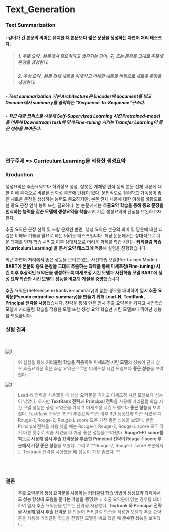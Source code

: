# Text_Generation

### Text Summarization 
#### : 길이가 긴 본문의 의미는 유지한 채 본문보다 짧은 문장을 생성하는 자연어 처리 태스크다. 
> ##### 1. 추출 요약 : 본문에서 중요하다고 생각되는 단어, 구, 또는 문장을 그대로 추출해 문장을 생성한다.  
> ##### 2. 추상 요약 : 본문 전체 내용을 이해하고 이해한 내용을 바탕으로 새로운 문장을 생성한다.
##### - Text summarization 기본 Architecture은 Encoder에 document를 넣고 Decoder에서 summary를 출력하는 "Sequence-to-Sequence"구조다.
##### - 최근 대량 코퍼스를 사용해 Self-Supervised Learning 시킨 Pretrained-model을 이용해 Downstream task에 맞게 Fine-tuning 시키는 Transfer Learning이 좋은 성능을 보여준다.
<br><br>
### 연구주제 => Curriculum Learning을 적용한 생성요약


### Itroduction

생성요약은 추출요약보다 허위정보 생성, 잘못된 개체명 인식 등의 본문 전체 내용에 대한 이해 부족으로 비롯된 신뢰성 부분에 단점이 있다. 문법적으로 정확하고 가독성이 좋은 새로운 문장을 생성하는 능력도 중요하지만, 본문 전체 내용에 대한 이해를 바탕으로 한 중요 문장 인식 능력 또한 필요하다. 본 논문에서는 **추출요약 학습을 통해 중요 문장을 인식하는 능력을 갖춘 모델에 생성요약을 학습**시켜 기존 생성요약의 단점을 보완하고자 한다.<br> <br>
  추출 요약은 문장 선택 및 조합 문제인 반면, 생성 요약은 본문의 의미 및 담론에 대한 더 깊은 이해와 기술을 필요로 하는 어려운 태스크입니다. 해당 논문에서는 상대적으로 쉬운 과제를 먼저 학습 시키고 이후 상대적으로 어려운 과제를 학습 시키는 **커리큘럼 학습(Curriculum Learning) 을 문서 요약 태스크에 적용**해 실험을 진행했습니다.
  <br> <br>
  최근 자연어 처리에서 좋은 성능을 보이고 있는 사전학습 모델(Pre-trained Model) **BART에 본문의 중요 문장을 그대로 추출하는 과제를 통해 미세조정(Fine-tuning) 시킨 이후 추상적인 요약문을 생성하도록 미세조정 시킨 모델**과 **사전학습 모델 BART에 생성 요약 학습만 시킨 모델**의 **성능을 비교**해 **가설을 증명**했습니다.
  <br> <br>
  추출 요약문(Reference extractive-summary)이 없는 경우를 대비하여 **임시 추출 요약문(Pseudo extractive-summary)을 만들기 위해 Lead-N, TextRank, Principal 전략을 사용**했습니다. 전략을 통해 만든 임시 추출 요약문을 가지고 사전학습 모델에 커리큘럼 학습을 적용한 모델 또한 생성 요약 학습만 시킨 모델보다 뛰어난 성능을 보였습니다. 

### 실험 결과
<br><br>
![1](https://user-images.githubusercontent.com/64317686/114987632-56b4ae80-9ed0-11eb-9295-27f85ca581f5.JPG)
<br>
> 위 실험을 통해 **커리큘럼 학습을 적용하여 미세조정 시킨 모델**의 성능이 단지 참조 추출요약문 혹은 추상 요약문으로만 미세조정 시킨 모델보다 **좋은 성능**을 보여줬다.
 
![1](https://user-images.githubusercontent.com/64317686/114993660-fd03b280-9ed6-11eb-92bb-f1b7286dee13.JPG)
<br>
> Lead-N 전략을 사용했을 때 생성 요약문을 가지고 미세조정 시킨 모델보다 성능이 낮았다. 하지만 **TextRank 전략**과 **Principal 전략**을 사용해 커리큘럼 학습 시킨 모델 성능은 생성 요약문을 가지고 미세조정 시킨 모델보다 **좋은 성능**을 보여줬다. TextRank 전략은 1번의 추출요약 학습 이후 9번 생성요약 학습 시켰을 때 Rouge-1, Rouge-2, Rouge-L score 모두 가장 좋은 성능을 보였다.  반면  Principal 전략을 사용 했을 때는 Rouge-1, Rouge-2, Rouge-L score 모두 각기 다른 횟수로 학습 시켰을 때 가장 좋은 성능을 보여줬다. **Rouge1-F1 score를 척도로 사용해 임시 추출 요약문을 추출한 Principal 전략이 Rouge-1 socre 부분에서 가장 좋은 성능**을 보였다. 그리고 **Rouge-2, Rouge-L score 부분에서는 Textrank 전략을 사용했을 때 성능이 가장 좋았다. **

<br><br>
### 결론
> **추출 요약문과 생성 요약문을 사용하는 커리큘럼 학습 방법이 생성요약 과제에서도 성능 향상에 도움을 준다는 가설을 증명**했다. 
추출 요약문이 없는 경우를 대비하여 임시 추출 요약문을 만드는 전략을 사용했다.  **Textrank 와 Principal 전략을 사용해 임시 추출 요약문** 을 만들어 커리큘럼 학습을 적용한 모델과 추출 요약문을 사용해 커리큘럼 학습을 진행한 모델을 비교 했을 때 **준수한 성능**을 보여줬다.
